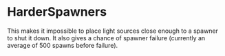 # HarderSpawners
This makes it impossible to place light sources close enough to a spawner to shut it down.
It also gives a chance of spawner failure (currently an average of 500 spawns before failure).
